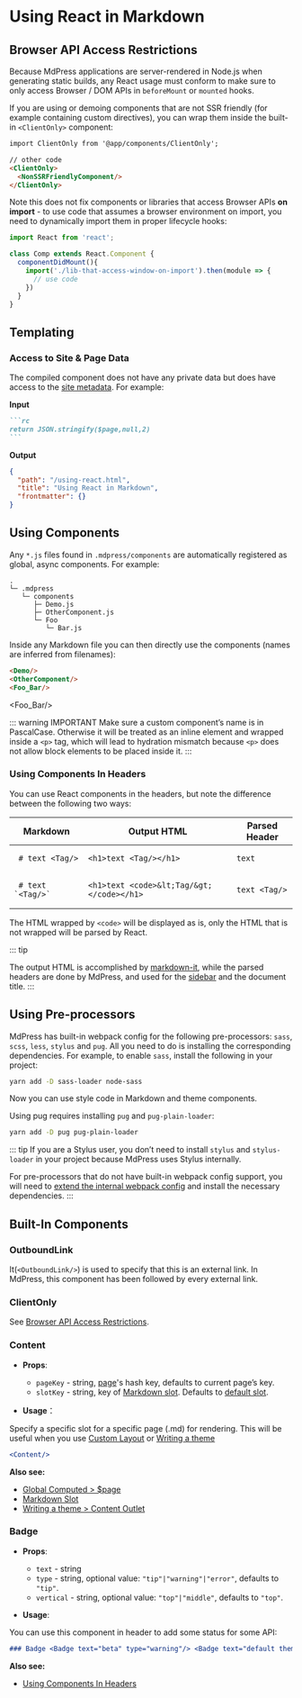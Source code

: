 # Using React in Markdown

## Browser API Access Restrictions

Because MdPress applications are server-rendered in Node.js when generating static builds, any React usage must conform to make sure to only access Browser / DOM APIs in `beforeMount` or `mounted` hooks.

If you are using or demoing components that are not SSR friendly (for example containing custom directives), you can wrap them inside the built-in `<ClientOnly>` component:

``` md
import ClientOnly from '@app/components/ClientOnly';

// other code
<ClientOnly>
  <NonSSRFriendlyComponent/>
</ClientOnly>
```

Note this does not fix components or libraries that access Browser APIs **on import** - to use code that assumes a browser environment on import, you need to dynamically import them in proper lifecycle hooks:

``` jsx
import React from 'react';

class Comp extends React.Component {
  componentDidMount(){
    import('./lib-that-access-window-on-import').then(module => {
      // use code
    })
  }
}
```

## Templating

### Access to Site & Page Data

The compiled component does not have any private data but does have access to the [site metadata](../theme/writing-a-theme.md#site-and-page-metadata). For example:

**Input**

````` md
```rc
return JSON.stringify($page,null,2)
```
`````

**Output**

``` json
{
  "path": "/using-react.html",
  "title": "Using React in Markdown",
  "frontmatter": {}
}
```

## Using Components

Any `*.js` files found in `.mdpress/components` are automatically registered as global, async components. For example:

```
.
└─ .mdpress
   └─ components
      ├─ Demo.js
      ├─ OtherComponent.js
      └─ Foo
         └─ Bar.js
```

Inside any Markdown file you can then directly use the components (names are inferred from filenames):

``` md
<Demo/>
<OtherComponent/>
<Foo_Bar/>
```

<Demo/>

<OtherComponent/>

<Foo_Bar/>

::: warning IMPORTANT
Make sure a custom component’s name is in PascalCase. Otherwise it will be treated as an inline element and wrapped inside a `<p>` tag, which will lead to hydration mismatch because `<p>` does not allow block elements to be placed inside it.
:::

### Using Components In Headers

You can use React components in the headers, but note the difference between the following two ways:

| Markdown | Output HTML | Parsed Header |
|--------|-------------|----------------|
| <pre v-pre><code> # text &lt;Tag/&gt; </code></pre> | `<h1>text <Tag/></h1>` | `text` |
| <pre v-pre><code> # text \`&lt;Tag/&gt;\` </code></pre> | `<h1>text <code>&lt;Tag/&gt;</code></h1>` | `text <Tag/>` |

The HTML wrapped by `<code>` will be displayed as is, only the HTML that is not wrapped will be parsed by React.

::: tip

The output HTML is accomplished by [markdown-it](https://github.com/markdown-it/markdown-it), while the parsed headers are done by MdPress, and used for the [sidebar](../theme/default-theme-config.md#sidebar) and the document title.
:::

## Using Pre-processors

MdPress has built-in webpack config for the following pre-processors: `sass`, `scss`, `less`, `stylus` and `pug`. All you need to do is installing the corresponding dependencies. For example, to enable `sass`, install the following in your project:

``` bash
yarn add -D sass-loader node-sass
```

Now you can use style code in Markdown and theme components.

Using pug requires installing `pug` and `pug-plain-loader`:

``` bash
yarn add -D pug pug-plain-loader
```

::: tip
If you are a Stylus user, you don’t need to install `stylus` and `stylus-loader` in your project because MdPress uses Stylus internally.

For pre-processors that do not have built-in webpack config support, you will need to [extend the internal webpack config](../config/README.md#configurewebpack) and install the necessary dependencies.
:::

<!--
## Script & Style Hoisting

Sometimes you may need to apply some JavaScript or CSS only to the current page. In those cases, you can directly write root-level `<script>` or `<style>` blocks in the Markdown file, and they will be hoisted out of the compiled HTML and used as the `<script>` and `<style>` blocks for the resulting Vue single-file component.

<p class="demo" :class="$style.example"></p>

<style module>
.example {
  color: #41b883;
}
</style>

<script>
export default {
  props: ['slot-key'],
  mounted () {
    document.querySelector(`.${this.$style.example}`)
      .textContent = 'This is rendered by inline script and styled by inline CSS'
  }
}
</script>
-->

## Built-In Components

### OutboundLink <Badge text="stable"/>

It(`<OutboundLink/>`) is used to specify that this is an external link. In MdPress, this component has been followed by every external link.

### ClientOnly <Badge text="stable"/>

See [Browser API Access Restrictions](#browser-api-access-restrictions).

### Content

- **Props**:

  - `pageKey` - string, [page](./global-computed.md#page)'s hash key, defaults to current page’s key.
  - `slotKey` - string, key of [Markdown slot](./markdown-slot.md). Defaults to [default slot](./markdown-slot.md#default-slot-content).

- **Usage**：

Specify a specific slot for a specific page (.md) for rendering. This will be useful when you use [Custom Layout](../theme/default-theme-config.md#custom-layout-for-specific-pages) or [Writing a theme](../theme/writing-a-theme.md)

``` jsx
<Content/>
```

**Also see:**

- [Global Computed > $page](./global-computed.md#page)
- [Markdown Slot](./markdown-slot.md)
- [Writing a theme > Content Outlet](../theme/writing-a-theme.md#content-outlet)


### Badge <Badge text="beta" type="warning"/> <Badge text="default theme"/>

- **Props**:

  - `text` - string
  - `type` - string, optional value: `"tip"|"warning"|"error"`, defaults to `"tip"`.
  - `vertical` - string, optional value: `"top"|"middle"`, defaults to `"top"`.

- **Usage**:

You can use this component in header to add some status for some API:

``` md
### Badge <Badge text="beta" type="warning"/> <Badge text="default theme"/>
```

**Also see:**

- [Using Components In Headers](#using-components-in-headers)
